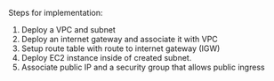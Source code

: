 Steps for implementation:
1. Deploy a VPC and subnet
2. Deploy an internet gateway and associate it with VPC
3. Setup route table with route to internet gateway (IGW)
4. Deploy EC2 instance inside of created subnet.
5. Associate public IP and a security group that allows public ingress
